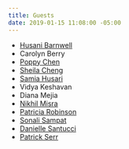 ```yaml
---
title: Guests
date: 2019-01-15 11:08:00 -05:00
---
```


- [Husani Barnwell](http://husanibarnwell.com)
- Carolyn Berry
- [Poppy Chen](http://poppychen.com)
- [Sheila Cheng](http://sheilacheng.com)
- [Samia Husari](http://samia.design)
- Vidya Keshavan
- Diana Mejia
- [Nikhil Misra](http://www.nikhilmisra.com)
- [Patricia Robinson](https://patriciarobinson.com)
- [Sonali Sampat](https://www.sonalisampat.com)
- [Danielle Santucci](http://danielle-santucci.com)
- [Patrick Serr](http://patrickserr.com)